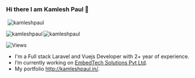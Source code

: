### Hi there I am Kamlesh Paul 👋

<p>&nbsp;<img align="center" src="https://github-readme-stats.vercel.app/api?username=kamleshpaul&show_icons=true&locale=en" alt="kamleshpaul" /></p>

<p><img align="left" src="https://github-readme-stats.vercel.app/api/top-langs?username=kamleshpaul&show_icons=true&locale=en&layout=compact" alt="kamleshpaul" /></p>


<p><img align="center" src="https://github-readme-streak-stats.herokuapp.com/?user=kamleshpaul&" alt="kamleshpaul" /></p>

![Views](https://komarev.com/ghpvc/?username=kamleshpaul)


-  I'm a Full stack Laravel and Vuejs Developer with 2+ year of experience.
-  I’m currently working on [EmbedTech Solutions Pvt Ltd](https://github.com/EmbedTech-Solutions-Pvt-Ltd).
-  My portfolio http://kamleshpaul.in/.

